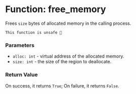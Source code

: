 # Function: free_memory

Frees `size` bytes of allocated memory in the calling process.

```admonish danger title=""
This function is unsafe 🐉
```

### Parameters
- `alloc: int` - virtual address of the allocated memory.
- `size: int` - the size of the region to deallocate.

### Return Value
On success, it returns `True`; On failure, it returns `False`.
